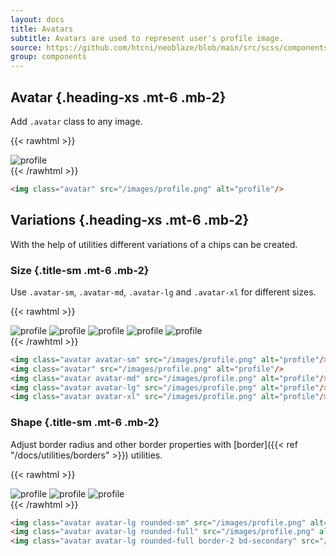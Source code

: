 ```yaml
---
layout: docs
title: Avatars
subtitle: Avatars are used to represent user's profile image.
source: https://github.com/htcni/neoblaze/blob/main/src/scss/components/_avatars.scss
group: components
---
```


## Avatar {.heading-xs .mt-6 .mb-2}

Add `.avatar` class to any image.

{{< rawhtml >}}
<div class="d-flex flex-items-center gap-4">
	<img class="avatar" src="/images/profile.png" alt="profile"/>
</div>
{{< /rawhtml >}}

``` html
<img class="avatar" src="/images/profile.png" alt="profile"/>
``` 


## Variations {.heading-xs .mt-6 .mb-2}

With the help of utilities different variations of a chips can be created.

### Size {.title-sm .mt-6 .mb-2}

Use `.avatar-sm`, `.avatar-md`,  `.avatar-lg` and `.avatar-xl` for different sizes.

{{< rawhtml >}}
<div class="d-flex flex-items-center gap-4">
	<img class="avatar avatar-sm" src="/images/profile.png" alt="profile"/>
	<img class="avatar" src="/images/profile.png" alt="profile"/>
	<img class="avatar avatar-md" src="/images/profile.png" alt="profile"/>
	<img class="avatar avatar-lg" src="/images/profile.png" alt="profile"/>
	<img class="avatar avatar-xl" src="/images/profile.png" alt="profile"/>
</div>
{{< /rawhtml >}}

``` html
<img class="avatar avatar-sm" src="/images/profile.png" alt="profile"/>
<img class="avatar" src="/images/profile.png" alt="profile"/>
<img class="avatar avatar-md" src="/images/profile.png" alt="profile"/>
<img class="avatar avatar-lg" src="/images/profile.png" alt="profile"/>
<img class="avatar avatar-xl" src="/images/profile.png" alt="profile"/>
``` 

### Shape {.title-sm .mt-6 .mb-2}

Adjust border radius and other border properties with [border]({{< ref "/docs/utilities/borders" >}}) utilities.

{{< rawhtml >}}
<div class="d-flex flex-items-center gap-4 flex-wrap">
	<img class="avatar avatar-lg rounded-sm" src="/images/profile.png" alt="profile"/>
	<img class="avatar avatar-lg rounded-full" src="/images/profile.png" alt="profile"/>
	<img class="avatar avatar-lg rounded-full border-2 bd-secondary" src="/images/profile.png" alt="profile"/>
</div>
{{< /rawhtml >}}

``` html
<img class="avatar avatar-lg rounded-sm" src="/images/profile.png" alt="profile"/>
<img class="avatar avatar-lg rounded-full" src="/images/profile.png" alt="profile"/>
<img class="avatar avatar-lg rounded-full border-2 bd-secondary" src="/images/profile.png" alt="profile"/>

``` 
